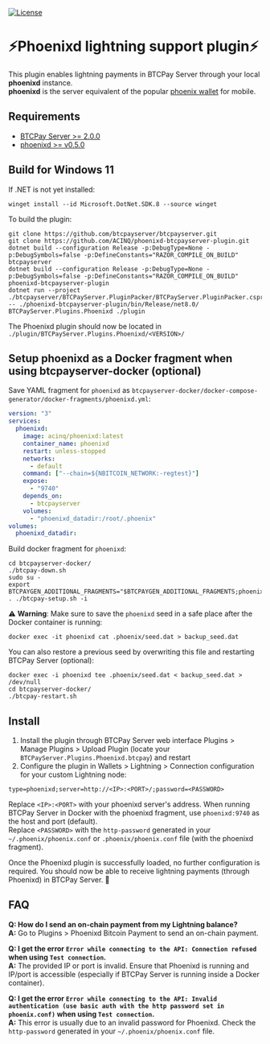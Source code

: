 [![License](https://img.shields.io/badge/license-Apache%202.0-blue.svg)](LICENSE)

# ⚡Phoenixd lightning support plugin⚡

This plugin enables lightning payments in BTCPay Server through your local **phoenixd** instance.<br>
**phoenixd** is the server equivalent of the popular [phoenix wallet](https://github.com/ACINQ/phoenix) for mobile.

## Requirements
- [BTCPay Server >= 2.0.0](https://github.com/btcpayserver)
- [phoenixd >= v0.5.0](https://github.com/ACINQ/phoenixd)

## Build for Windows 11
If .NET is not yet installed:
```shell
winget install --id Microsoft.DotNet.SDK.8 --source winget
```
To build the plugin:
```shell
git clone https://github.com/btcpayserver/btcpayserver.git
git clone https://github.com/ACINQ/phoenixd-btcpayserver-plugin.git
dotnet build --configuration Release -p:DebugType=None -p:DebugSymbols=false -p:DefineConstants="RAZOR_COMPILE_ON_BUILD" btcpayserver
dotnet build --configuration Release -p:DebugType=None -p:DebugSymbols=false -p:DefineConstants="RAZOR_COMPILE_ON_BUILD" phoenixd-btcpayserver-plugin
dotnet run --project ./btcpayserver/BTCPayServer.PluginPacker/BTCPayServer.PluginPacker.csproj -- ./phoenixd-btcpayserver-plugin/bin/Release/net8.0/ BTCPayServer.Plugins.Phoenixd ./plugin
```
The Phoenixd plugin should now be located in `./plugin/BTCPayServer.Plugins.Phoenixd/<VERSION>/`

## Setup phoenixd as a Docker fragment when using btcpayserver-docker (optional)
Save YAML fragment for `phoenixd` as `btcpayserver-docker/docker-compose-generator/docker-fragments/phoenixd.yml`:
```yaml
version: "3"
services:
  phoenixd:
    image: acinq/phoenixd:latest
    container_name: phoenixd
    restart: unless-stopped
    networks:
      - default
    command: ["--chain=${NBITCOIN_NETWORK:-regtest}"]
    expose:
      - "9740"
    depends_on:
      - btcpayserver
    volumes:
      - "phoenixd_datadir:/root/.phoenix"
volumes:
  phoenixd_datadir:
```
Build docker fragment for `phoenixd`:
```shell
cd btcpayserver-docker/
./btcpay-down.sh
sudo su -
export BTCPAYGEN_ADDITIONAL_FRAGMENTS="$BTCPAYGEN_ADDITIONAL_FRAGMENTS;phoenixd"
. ./btcpay-setup.sh -i
```
⚠️ **Warning**: Make sure to save the `phoenixd` seed in a safe place after the Docker container is running:
```shell
docker exec -it phoenixd cat .phoenix/seed.dat > backup_seed.dat
```
You can also restore a previous seed by overwriting this file and restarting BTCPay Server (optional):
```shell
docker exec -i phoenixd tee .phoenix/seed.dat < backup_seed.dat > /dev/null
cd btcpayserver-docker/
./btcpay-restart.sh
```

## Install
1. Install the plugin through BTCPay Server web interface Plugins > Manage Plugins > Upload Plugin (locate your `BTCPayServer.Plugins.Phoenixd.btcpay`) and restart
2. Configure the plugin in Wallets > Lightning > Connection configuration for your custom Lightning node:
```
type=phoenixd;server=http://<IP>:<PORT>/;password=<PASSWORD>
```
Replace `<IP>:<PORT>` with your phoenixd server's address. When running BTCPay Server in Docker with the phoenixd fragment, use `phoenixd:9740` as the host and port (default).<br>
Replace `<PASSWORD>` with the `http-password` generated in your `~/.phoenix/phoenix.conf` or `.phoenix/phoenix.conf` file (with the phoenixd fragment).

Once the Phoenixd plugin is successfully loaded, no further configuration is required. You should now be able to receive lightning payments (through Phoenixd) in BTCPay Server. 🚀

## FAQ
**Q: How do I send an on-chain payment from my Lightning balance?**<br>
**A:** Go to Plugins > Phoenixd Bitcoin Payment to send an on-chain payment.

**Q: I get the error `Error while connecting to the API: Connection refused` when using `Test connection`.**<br>
**A:** The provided IP or port is invalid. Ensure that Phoenixd is running and IP/port is accessible (especially if BTCPay Server is running inside a Docker container).

**Q: I get the error `Error while connecting to the API: Invalid authentication (use basic auth with the http password set in phoenix.conf)` when using `Test connection`.**<br>
**A:** This error is usually due to an invalid password for Phoenixd. Check the `http-password` generated in your `~/.phoenix/phoenix.conf` file.
